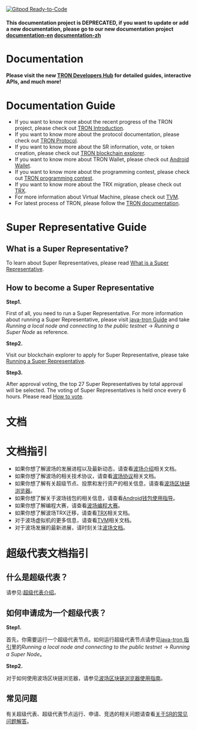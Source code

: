 [![Gitpod Ready-to-Code](https://img.shields.io/badge/Gitpod-Ready--to--Code-blue?logo=gitpod)](https://gitpod.io/#https://github.com/tronprotocol/documentation) 

#### This documentation project is DEPRECATED, if you want to update or add a new documentation, please go to our new documentation project [documentation-en](https://github.com/tronprotocol/documentation-en) [documentation-zh](https://github.com/tronprotocol/documentation-zh) ####

# Documentation

#### Please visit the new [TRON Developers Hub](https://developers.tron.network/) for detailed guides, interactive APIs, and much more!

# Documentation Guide

+ If you want to know more about the recent progress of the TRON project, please check out [TRON Introduction](https://github.com/tronprotocol/Documentation/tree/master/English_Documentation/TRON_Introduction).
+ If you want to know more about the protocol documentation, please check out [TRON Protocol](https://github.com/tronprotocol/Documentation/tree/master/English_Documentation/TRON_Protocol).
+ If you want to know more about the SR information, vote, or token creation, please check out [TRON blockchain explorer](https://github.com/tronprotocol/Documentation/tree/master/English_Documentation/TRON_Blockchain_Explorer).
+ If you want to know more about TRON Wallet, please check out [Android Wallet](https://github.com/tronprotocol/Documentation/blob/master/English_Documentation/Android_Wallet/Guide_to_Android_Wallet.md).
+ If you want to know more about the programming contest, please check out [TRON programming contest](https://github.com/tronprotocol/Documentation/tree/master/English_Documentation/TRON_Programming_Contest).
+ If you want to know more about the TRX migration, please check out [TRX](https://github.com/tronprotocol/Documentation/tree/master/TRX).
+ For more information about Virtual Machine, please check out [TVM](https://github.com/tronprotocol/Documentation/blob/master/English_Documentation/TRON_Virtual_Machine/Virtual_Machine_Introduction.md).
+ For latest process of TRON, please follow the [TRON documentation](https://github.com/tronprotocol/Documentation/tree/master/English_Documentation).

# Super Representative Guide

## What is a Super Representative?

To learn about Super Representatives, please read  [What is a Super Representative](https://github.com/tronprotocol/Documentation/blob/master/English_Documentation/TRON_Blockchain_Explorer/What_is_a_Super_Representative.md).

## How to become a Super Representative

**Step1.**

First of all, you need to run a Super Representative. For more information about running a Super Representative, please visit [java-tron Guide](https://github.com/tronprotocol/java-tron/blob/develop/README.md) and take *Running a local node and connecting to the public testnet* -> *Running a Super Node* as reference.

**Step2.**

Visit our blockchain explorer to apply for Super Representative, please take [Running a Super Representative](https://github.com/tronprotocol/Documentation/blob/master/English_Documentation/TRON_Blockchain_Explorer_Introduction/How_to_run_a_Super_Representative.md).

**Step3.**

After approval voting, the top 27 Super Representatives by total approval will be selected. The voting of Super Representatives is held once every 6 hours. Please read [How to vote](https://github.com/ybhgenius/Documentation/blob/master/English_Documentation/TRON_Blockchain_Explorer/Guide_to_voting_on_the_new_blockchain_explorer.md).




# 文档

# 文档指引

+ 如果你想了解波场的发展进程以及最新动态，请查看[波场介绍](https://github.com/tronprotocol/Documentation/tree/master/中文文档/波场介绍)相关文档。
+ 如果你想了解波场的相关技术协议，请查看[波场协议](https://github.com/tronprotocol/Documentation/tree/master/中文文档/波场协议)相关文档。
+ 如果你想了解有关超级节点、投票和发行资产的相关信息，请查看[波场区块链浏览器](https://github.com/tronprotocol/Documentation/tree/master/中文文档/波场区块链浏览器介绍)。
+ 如果你想了解关于波场钱包的相关信息，请查看[Android钱包使用指导](https://github.com/tronprotocol/Documentation/blob/master/中文文档/Android钱包/Android钱包使用指导.md)。
+ 如果你想了解编程大赛，请查看[波场编程大赛](https://github.com/tronprotocol/Documentation/tree/master/中文文档/波场编程大赛)。
+ 如果你想了解波场TRX迁移，请查看[TRX](https://github.com/tronprotocol/Documentation/tree/master/TRX)相关文档。
+ 对于波场虚拟机的更多信息，请查看[TVM](https://github.com/tronprotocol/Documentation/blob/master/English_Documentation/TRON_Virtual_Machine/Virtual_Machine_Introduction.md)相关文档。
+ 对于波场发展的最新进展，请时刻关注[波场文档](https://github.com/tronprotocol/Documentation/tree/master/中文文档)。

# 超级代表文档指引

## 什么是超级代表？

请参见:[超级代表介绍](https://github.com/tronprotocol/Documentation/blob/master/中文文档/波场区块链浏览器介绍/什么是超级代表.md)。

## 如何申请成为一个超级代表？

**Step1.**

首先，你需要运行一个超级代表节点。如何运行超级代表节点请参见[java-tron 指引](https://github.com/tronprotocol/java-tron/blob/develop/README.md)里的*Running a local node and connecting to the public testnet* -> *Running a Super Node*。

**Step2.**

对于如何使用波场区块链浏览器，请参见[波场区块链浏览器使用指南](https://github.com/tronprotocol/Documentation/blob/master/中文文档/波场区块链浏览器介绍/区块链浏览器使用指南.md)。

## 常见问题

有关超级代表、超级代表节点运行、申请、竞选的相关问题请查看[关于SR的常见问题解答](https://github.com/tronprotocol/Documentation/blob/master/中文文档/常见问题解答/关于SR的常见问题解答.md)。
